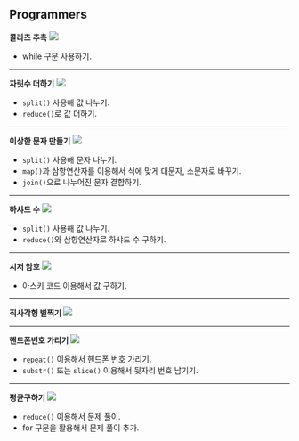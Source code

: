 ## Programmers

<b>콜라츠 추측</b>
<a href="https://velog.io/@sweet_pumpkin/%EC%BD%94%ED%85%8C%EB%AC%B8%ED%92%80-JavaScript-%EC%BD%9C%EB%9D%BC%EC%B8%A0-%EC%B6%94%EC%B8%A1">
  <img src="https://img.shields.io/badge/Blog-20C997?style=flat-square&logo=Velog&logoColor=FFFFFF"/>
</a>

  - while 구문 사용하기.

---

<b>자릿수 더하기</b>
<a href="https://velog.io/@sweet_pumpkin/%EC%BD%94%ED%85%8C%EB%AC%B8%ED%92%80-Javascript-%EC%9E%90%EB%A6%BF%EC%88%98-%EB%8D%94%ED%95%98%EA%B8%B0">
  <img src="https://img.shields.io/badge/Blog-20C997?style=flat-square&logo=Velog&logoColor=FFFFFF"/>
</a>

  - `split()` 사용해 값 나누기.  
  - `reduce()`로 값 더하기. 

---

<b>이상한 문자 만들기</b>
<a href="https://velog.io/@sweet_pumpkin/%EC%BD%94%ED%85%8C%EB%AC%B8%ED%92%80-5%EC%9B%94-2%EC%A3%BC%EC%B0%A8-%EC%BD%94%EB%94%A9-%ED%85%8C%EC%8A%A4%ED%8A%B8-%EB%AC%B8%EC%A0%9C-%ED%92%80%EC%9D%B4-%EB%A6%AC%EB%B7%B0">
  <img src="https://img.shields.io/badge/Blog-20C997?style=flat-square&logo=Velog&logoColor=FFFFFF"/>
</a>

  - `split()` 사용해 문자 나누기.
  - `map()`과 삼항연산자를 이용해서 식에 맞게 대문자, 소문자로 바꾸기.
  - `join()`으로 나누어진 문자 결합하기.

---

<b>하샤드 수</b>
<a href="https://velog.io/@sweet_pumpkin/%EC%BD%94%ED%85%8C%EB%AC%B8%ED%92%80-5%EC%9B%94-2%EC%A3%BC%EC%B0%A8-%EC%BD%94%EB%94%A9-%ED%85%8C%EC%8A%A4%ED%8A%B8-%EB%AC%B8%EC%A0%9C-%ED%92%80%EC%9D%B4-%EB%A6%AC%EB%B7%B0">
  <img src="https://img.shields.io/badge/Blog-20C997?style=flat-square&logo=Velog&logoColor=FFFFFF"/>
</a>

  - `split()` 사용해 값 나누기.  
  - `reduce()`와 삼항연산자로 하샤드 수 구하기. 

---

<b>시저 암호</b>
<a href="https://velog.io/@sweet_pumpkin/%EC%BD%94%ED%85%8C%EB%AC%B8%ED%92%80-5%EC%9B%94-2%EC%A3%BC%EC%B0%A8-%EC%BD%94%EB%94%A9-%ED%85%8C%EC%8A%A4%ED%8A%B8-%EB%AC%B8%EC%A0%9C-%ED%92%80%EC%9D%B4-%EB%A6%AC%EB%B7%B0">
  <img src="https://img.shields.io/badge/Blog-20C997?style=flat-square&logo=Velog&logoColor=FFFFFF"/>
</a>

  - 아스키 코드 이용해서 값 구하기.
---

<b>직사각형 별찍기</b>
<a href="https://velog.io/@sweet_pumpkin/%EC%BD%94%ED%85%8C%EB%AC%B8%ED%92%80-Javascript-%EC%A7%81%EC%82%AC%EA%B0%81%ED%98%95-%EB%B3%84%EC%B0%8D%EA%B8%B0">
  <img src="https://img.shields.io/badge/Blog-20C997?style=flat-square&logo=Velog&logoColor=FFFFFF"/>
</a>

---

<b>핸드폰번호 가리기</b>
<a href="https://velog.io/@sweet_pumpkin/%EC%BD%94%ED%85%8C%EB%AC%B8%ED%92%80-Javascript-%ED%95%B8%EB%93%9C%ED%8F%B0-%EB%B2%88%ED%98%B8-%EA%B0%80%EB%A6%AC%EA%B8%B0">
  <img src="https://img.shields.io/badge/Blog-20C997?style=flat-square&logo=Velog&logoColor=FFFFFF"/>
</a>

  - `repeat()` 이용해서 핸드폰 번호 가리기.
  - `substr()` 또는 `slice()` 이용해서 뒷자리 번호 남기기.

---    

<b>평균구하기</b>
<a href="https://velog.io/@sweet_pumpkin/%EC%BD%94%ED%85%8C%EB%AC%B8%ED%92%80-Javascript-reduce%EB%A1%9C-%ED%8F%89%EA%B7%A0-%EA%B5%AC%ED%95%98%EA%B8%B0">
  <img src="https://img.shields.io/badge/Blog-20C997?style=flat-square&logo=Velog&logoColor=FFFFFF"/>
</a>

  - `reduce()` 이용해서 문제 풀이.
  - for 구문을 활용해서 문제 풀이 추가.